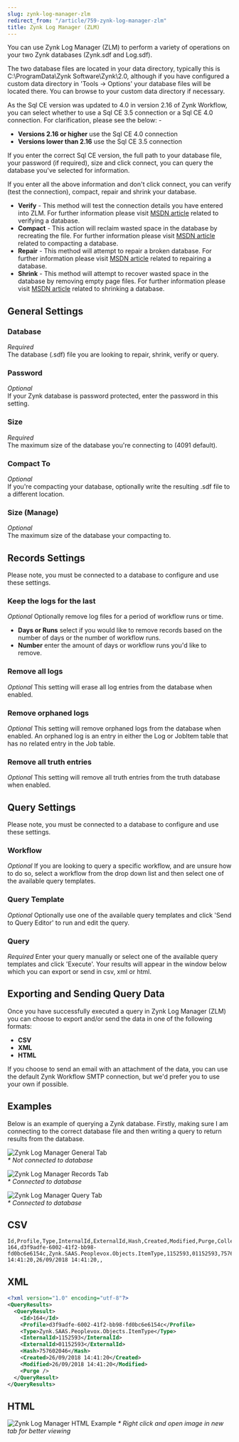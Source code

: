 ```yaml
---
slug: zynk-log-manager-zlm
redirect_from: "/article/759-zynk-log-manager-zlm"
title: Zynk Log Manager (ZLM)
---
```

You can use Zynk Log Manager (ZLM) to perform a variety of operations on your two Zynk databases (Zynk.sdf and Log.sdf). 

The two database files are located in your data directory, typically this is C:\ProgramData\Zynk Software\Zynk\2.0, although if you have configured a custom data directory in 'Tools -> Options' your database files will be located there. You can browse to your custom data directory if necessary.

As the Sql CE version was updated to 4.0 in version 2.16 of Zynk Workflow, you can select whether to use a Sql CE 3.5 connection or a Sql CE 4.0 connection. For clarification, please see the below: -

* __Versions 2.16 or higher__ use the Sql CE 4.0 connection
* __Versions lower than 2.16__ use the Sql CE 3.5 connection

If you enter the correct Sql CE version, the full path to your database file, your password (if required), size and click connect, you can query the database you've selected for information.

If you enter all the above information and don't click connect, you can verify (test the connection), compact, repair and shrink your database.

* __Verify__ - This method will test the connection details you have entered into ZLM. For further information please visit [MSDN article](https://msdn.microsoft.com/en-us/library/a0a5czch(v=vs.100).aspx) related to verifying a database.
* __Compact__ - This action will reclaim wasted space in the database by recreating the file. For further information please visit [MSDN article](https://msdn.microsoft.com/en-us/library/system.data.sqlserverce.sqlceengine.compact(v=vs.100).aspx) related to compacting a database.
* __Repair__ - This method will attempt to repair a broken database. For further information please visit [MSDN article](https://msdn.microsoft.com/en-us/library/system.data.sqlserverce.sqlceengine.repair(v=vs.100).aspx) related to repairing a database.
* __Shrink__ - This method will attempt to recover wasted space in the database by removing empty page files. For further information please visit [MSDN article](https://msdn.microsoft.com/en-us/library/system.data.sqlserverce.sqlceengine.shrink(v=vs.100).aspx) related to shrinking a database.

## General Settings
### Database
_Required_  
The database (.sdf) file you are looking to repair, shrink, verify or query.

### Password
_Optional_  
If your Zynk database is password protected, enter the password in this setting.

### Size
_Required_  
The maximum size of the database you're connecting to (4091 default).

### Compact To
_Optional_  
If you're compacting your database, optionally write the resulting .sdf file to a different location.

### Size (Manage)
_Optional_  
The maximum size of the database your compacting to.

## Records Settings
Please note, you must be connected to a database to configure and use these settings.

### Keep the logs for the last 
_Optional_
Optionally remove log files for a period of workflow runs or time.

* __Days or Runs__ select if you would like to remove records based on the number of days or the number of workflow runs.
* __Number__ enter the amount of days or workflow runs you'd like to remove.

### Remove all logs
_Optional_
This setting will erase all log entries from the database when enabled.

### Remove orphaned logs
_Optional_
This setting will remove orphaned logs from the database when enabled. An orphaned log is an entry in either the Log or JobItem table that has no related entry in the Job table.

### Remove all truth entries
_Optional_
This setting will remove all truth entries from the truth database when enabled.

## Query Settings
Please note, you must be connected to a database to configure and use these settings.

### Workflow
_Optional_ 
If you are looking to query a specific workflow, and are unsure how to do so, select a workflow from the drop down list and then select one of the available query templates.

### Query Template
_Optional_
Optionally use one of the available query templates and click 'Send to Query Editor' to run and edit the query.

### Query
_Required_
Enter your query manually or select one of the available query templates and click 'Execute'. Your results will appear in the window below which you can export or send in csv, xml or html.

## Exporting and Sending Query Data
Once you have successfully executed a query in Zynk Log Manager (ZLM) you can choose to export and/or send the data in one of the following formats:

* __CSV__
* __XML__
* __HTML__

If you choose to send an email with an attachment of the data, you can use the default Zynk Workflow SMTP connection, but we'd prefer you to use your own if possible.

## Examples
Below is an example of querying a Zynk database. Firstly, making sure I am connecting to the correct database file and then writing a query to return results from the database.

![Zynk Log Manager General Tab](/assets/images/extensions/ZLM1.png)  
_* Not connected to database_

![Zynk Log Manager Records Tab](/assets/images/extensions/ZLM2.png)  
_* Connected to database_

![Zynk Log Manager Query Tab](/assets/images/extensions/ZLM3.png)  
_* Connected to database_

## CSV

```csv
Id,Profile,Type,InternalId,ExternalId,Hash,Created,Modified,Purge,Collection
164,d3f9adfe-6002-41f2-bb98-fd0bc6e6154c,Zynk.SAAS.Peoplevox.Objects.ItemType,1152593,01152593,757602046,26/09/2018 14:41:20,26/09/2018 14:41:20,,
```

## XML

```xml
<?xml version="1.0" encoding="utf-8"?>
<QueryResults>
  <QueryResult>
    <Id>164</Id>
    <Profile>d3f9adfe-6002-41f2-bb98-fd0bc6e6154c</Profile>
    <Type>Zynk.SAAS.Peoplevox.Objects.ItemType</Type>
    <InternalId>1152593</InternalId>
    <ExternalId>01152593</ExternalId>
    <Hash>757602046</Hash>
    <Created>26/09/2018 14:41:20</Created>
    <Modified>26/09/2018 14:41:20</Modified>
    <Purge />
  </QueryResult>
</QueryResults>
```

## HTML
![Zynk Log Manager HTML Example](/assets/images/extensions/ZLM4.png)
_* Right click and open image in new tab for better viewing_
